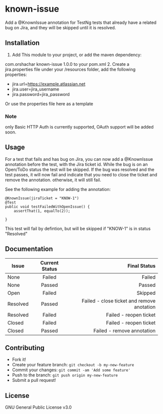 # known-issue

Add a @KnownIssue annotation for TestNg tests that already have a related bug on Jira, 
and they will be skipped until it is resolved. 

## Installation

1. Add This module to your project, or add the maven dependency: 
 <dependency>
   <groupId>com.orshachar</groupId>
   <artifactId>known-issue</artifactId>
   <version>1.0.0</version>
 </dependency>
 to your pom.xml
2. Create a jira.properties file under your /resources folder, add the following properties:
   
   - jira.url=https://example.atlassian.net
   - jira.user=jira_username
   - jira.password=jira_password
   
   Or use the properties file here as a template
   
   ### Note  
   only Basic HTTP Auth is currently supported, OAuth support will be added soon.
## Usage

For a test that fails and has bug on Jira, you can now add a @KnownIssue annotation
before the test, with the Jira ticket id. While the bug is on an Open/ToDo status
the test will be skipped. If the bug was resolved and the test passes, it will
now fail and indicate that you need to close the ticket and remove the annotation.
otherwise, it will still fail. 

See the following example for adding the annotation: 


    @KnownIssue(jiraTicket = "KNOW-1")
    @Test
    public void testFailedWithOpenIssue() {
        assertThat(1, equalTo(2));

    }
    
This test will fail by defintion, but will be skipped if "KNOW-1" is in status "Resolved"    

## Documentation

| Issue      | Current Status           | Final Status  |
| ------------- |:-------------:| -----:|
| None      | Failed | Failed |
| None      | Passed | Passed |
| Open     | Failed      |   Skipped |
| Resolved | Passed      |    Failed - close ticket and remove anotation |
| Resolved | Failed      |    Failed - reopen ticket
| Closed | Failed      |    Failed - reopen ticket
| Closed | Passed      |    Failed - remove annotation


## Contributing

  * Fork it! 
  * Create your feature branch: `git checkout -b my-new-feature` 
  * Commit your changes: `git commit -am 'Add some feature'` 
  * Push to the branch: `git push origin my-new-feature`
  * Submit a pull request!

## License

GNU General Public License v3.0